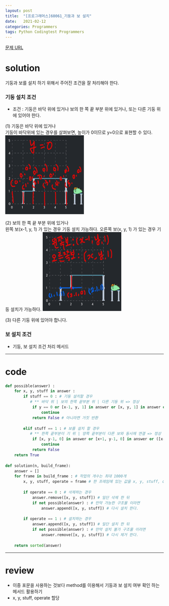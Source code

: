```yaml
---
layout: post
title:  "[프로그래머스]60061_기둥과 보 설치"
date:   2021-02-12 
categories: Programmers
tags: Python Codingtest Programmers 
---
```


[문제 URL](https://programmers.co.kr/learn/courses/30/lessons/60061?language=python3)

# solution
기둥과 보를 설치 하기 위해서 주어진 조건을 잘 처리해야 한다.

### 기둥 설치 조건 
- 조건 : 기둥은 바닥 위에 있거나 보의 한 쪽 끝 부분 위에 있거나, 또는 다른 기둥 위에 있어야 한다.    

(1) 기둥은 바닥 위에 있거나       
기둥이 바닥위에 있는 경우를 살펴보면, 높이가 0이므로 y=0으로 표현할 수 있다.       
<img src='https://raw.githubusercontent.com/kkogggokk/kkogggokk.github.io/master/assets/pic/post_20210212_pic1.png' width='250' height='250'>  

(2) 보의 한 쪽 끝 부분 위에 있거나       
왼쪽 보(x-1, y, 1) 가 있는 경우 기둥 설치 가능하다.
오른쪽 보(x, y, 1) 가 있는 경우 기둥 설치가 가능하다. 
<img src='https://raw.githubusercontent.com/kkogggokk/kkogggokk.github.io/master/assets/pic/post_20210212_pic2.png' width='250' height='250'> 


(3) 다른 기둥 위에 있어야 합니다.         

### 보 설치 조건 

- 기둥, 보 설치 조건 처리 메서드 


---
# code
```python
def possible(answer) :
    for x, y, stuff in answer :
        if stuff == 0 : # 기둥 설치할 경우
           # ** 바닥 위 | 보의 한쪽 끝부분 위 | 다른 기둥 위 => 정상
            if y == 0 or [x-1, y, 1] in answer or [x, y, 1] in answer or [x, y-1, 0] in answer :
                continue
            return False # 아니라면 거짓 반환

        elif stuff == 1 : # 보를 설치 할 경우
           # ** 한쪽 끝부분이 기 위 | 양쪽 끝부분이 다른 보와 동시에 연결 => 정상
            if [x, y-1, 0] in answer or [x+1, y-1, 0] in answer or ([x-1, y, 1] in answer and [x+1, y, 1] in answer) :
                continue
            return False
    return True

def solution(n, build_frame):
    answer = []
    for frame in build_frame : # 작업의 개수는 최대 1000개
        x, y, stuff, operate = frame # 한 프레임에 있는 값을 x, y, stuff, operate에 할당

        if operate == 0 : # 삭제하는 경우
            answer.remove([x, y, stuff]) # 일단 삭제 한 뒤
            if not possible(answer) : # 만약 가능한 구조물 이라면
                answer.append([x, y, stuff]) # 다시 설치 한다.

        if operate == 1 : # 설치하는 경우
            answer.append([x, y, stuff]) # 일단 설치 한 뒤
            if not possible(answer) : # 만약 설치 불가 구조물 이라면
                answer.remove([x, y, stuff]) # 다시 제거 한다.

    return sorted(answer)
```

---
# review
- 이중 포문을 사용하는 것보다 method를 이용해서 기둥과 보 설치 여부 확인 하는 메서드 활용하기
- x, y, stuff, operate 할당 